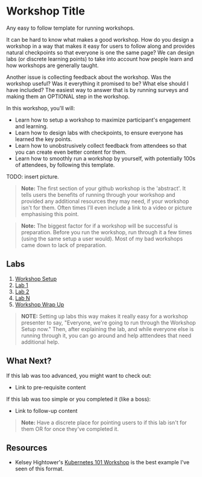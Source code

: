 # Workshop Title
Any easy to follow template for running workshops.

It can be hard to know what makes a good workshop. How do you design a workshop in a way that makes it easy for users to follow along and provides natural checkpoints so that everyone is one the same page? We can design labs (or discrete learning points) to take into account how people learn and how workshops are generally taught.

Another issue is collecting feedback about the workshop. Was the workshop useful? Was it everything it promised to be? What else should I have included? The easiest way to answer that is by running surveys and making them an OPTIONAL step in the workshop.

In this workshop, you'll will:
* Learn how to setup a workshop to maximize participant's engagement and learning.
* Learn how to design labs with checkpoints, to ensure everyone has learned the key points.  
* Learn how to unobstrusively collect feedback from attendees so that you can create even better content for them.
* Learn how to smoothly run a workshop by yourself, with potentially 100s of attendees, by following this template.

TODO: insert picture.

> **Note:** The first section of your github workshop is the 'abstract'. It tells users the benefits of running through your workshop and provided any additional resources they may need, if your workshop isn't for them. Often times I'll even include a link to a video or picture emphasising this point.  

> **Note:** The biggest factor for if a workshop will be successful is preparation. Before you run the workshop, run through it a few times (using the same setup a user would). Most of my bad workshops came down to lack of preparation.

## Labs

1. [Workshop Setup](labs/workshop-setup.md)
1. [Lab 1](labs/lab-template.md)
1. [Lab 2](labs/lab-template.md)
1. [Lab N](labs/lab-template.md)
1. [Workshop Wrap Up](labs/workshop-wrapup.md)

> **NOTE:** Setting up labs this way makes it really easy for a workshop presenter to say, "Everyone, we're going to run through the Workshop Setup now." Then, after explaining the lab, and while everyone else is running through it, you can go around and help atttendees that need additional help.

## What Next?

If this lab was too advanced, you might want to check out:
* Link to pre-requisite content

If this lab was too simple or you completed it (like a boss):
* Link to follow-up content

> **Note:** Have a discrete place for pointing users to if this lab isn't for them OR for once they've completed it.  

## Resources

* Kelsey Hightower's [Kubernetes 101 Workshop](https://github.com/kelseyhightower/craft-kubernetes-workshop) is the best example I've seen of this format.
